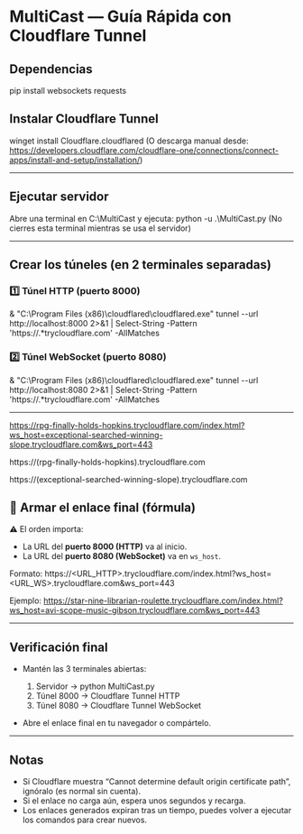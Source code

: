 # MultiCast — Guía Rápida con Cloudflare Tunnel

## Dependencias
pip install websockets requests

## Instalar Cloudflare Tunnel
winget install Cloudflare.cloudflared
(O descarga manual desde: https://developers.cloudflare.com/cloudflare-one/connections/connect-apps/install-and-setup/installation/)

---

## Ejecutar servidor
Abre una terminal en C:\MultiCast y ejecuta:
python -u .\MultiCast.py
(No cierres esta terminal mientras se usa el servidor)

---

## Crear los túneles (en 2 terminales separadas)

### 1️⃣ Túnel HTTP (puerto 8000)

& "C:\Program Files (x86)\cloudflared\cloudflared.exe" tunnel --url http://localhost:8000 2>&1 | Select-String -Pattern 'https://.*trycloudflare\.com' -AllMatches


### 2️⃣ Túnel WebSocket (puerto 8080)

& "C:\Program Files (x86)\cloudflared\cloudflared.exe" tunnel --url http://localhost:8080 2>&1 | Select-String -Pattern 'https://.*trycloudflare\.com' -AllMatches


---

https://rpg-finally-holds-hopkins.trycloudflare.com/index.html?ws_host=exceptional-searched-winning-slope.trycloudflare.com&ws_port=443

https://(rpg-finally-holds-hopkins).trycloudflare.com

https://(exceptional-searched-winning-slope).trycloudflare.com

## 🧩 Armar el enlace final (fórmula)
⚠️ El orden importa:  
- La URL del **puerto 8000 (HTTP)** va al inicio.  
- La URL del **puerto 8080 (WebSocket)** va en `ws_host`.

Formato:
https://<URL_HTTP>.trycloudflare.com/index.html?ws_host=<URL_WS>.trycloudflare.com&ws_port=443


Ejemplo:
https://star-nine-librarian-roulette.trycloudflare.com/index.html?ws_host=avi-scope-music-gibson.trycloudflare.com&ws_port=443

---

## Verificación final
- Mantén las 3 terminales abiertas:
  1. Servidor → python MultiCast.py
  2. Túnel 8000 → Cloudflare Tunnel HTTP
  3. Túnel 8080 → Cloudflare Tunnel WebSocket

- Abre el enlace final en tu navegador o compártelo.

---

## Notas
- Si Cloudflare muestra “Cannot determine default origin certificate path”, ignóralo (es normal sin cuenta).  
- Si el enlace no carga aún, espera unos segundos y recarga.  
- Los enlaces generados expiran tras un tiempo, puedes volver a ejecutar los comandos para crear nuevos.
